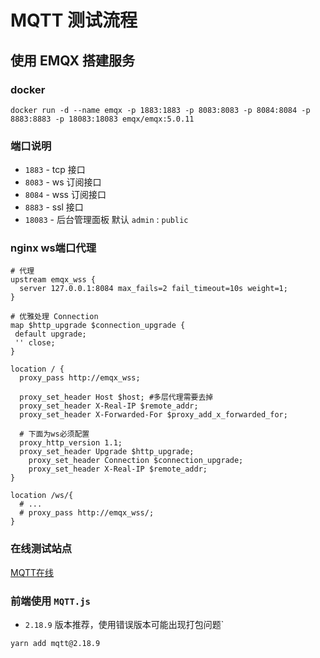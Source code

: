 # MQTT 测试流程

## 使用 EMQX 搭建服务

### docker
~~~
docker run -d --name emqx -p 1883:1883 -p 8083:8083 -p 8084:8084 -p 8883:8883 -p 18083:18083 emqx/emqx:5.0.11
~~~

### 端口说明

* `1883` - tcp 接口
* `8083` - ws 订阅接口
* `8084` - wss 订阅接口
* `8883` - ssl 接口
* `18083`     - 后台管理面板 默认 `admin` : `public`


### nginx ws端口代理

~~~
# 代理
upstream emqx_wss {
  server 127.0.0.1:8084 max_fails=2 fail_timeout=10s weight=1;
}

# 优雅处理 Connection
map $http_upgrade $connection_upgrade {
 default upgrade;
 '' close;
}

location / {
  proxy_pass http://emqx_wss;
  
  proxy_set_header Host $host; #多层代理需要去掉
  proxy_set_header X-Real-IP $remote_addr;
  proxy_set_header X-Forwarded-For $proxy_add_x_forwarded_for;

  # 下面为ws必须配置
  proxy_http_version 1.1;
  proxy_set_header Upgrade $http_upgrade;
	proxy_set_header Connection $connection_upgrade;
	proxy_set_header X-Real-IP $remote_addr;
}

location /ws/{
  # ...
  # proxy_pass http://emqx_wss/;
}
~~~

### 在线测试站点

[MQTT在线](http://www.emqx.io/online-mqtt-client#)


### 前端使用 `MQTT.js`
* `2.18.9` 版本推荐，使用错误版本可能出现打包问题`
~~~ 
yarn add mqtt@2.18.9
~~~